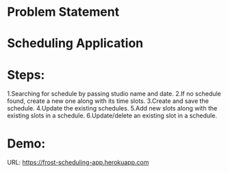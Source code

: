 # Problem Statement
# Scheduling Application

# Steps:
1.Searching for schedule by passing studio name and date.
2.If no schedule found, create a new one along with its time slots.
3.Create and save the schedule.
4.Update the existing schedules.
5.Add new slots along with the existing slots in a schedule.
6.Update/delete an existing slot in a schedule.

# Demo:
URL: https://frost-scheduling-app.herokuapp.com

